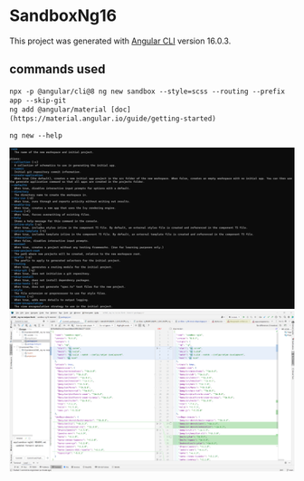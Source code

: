# SandboxNg16

This project was generated with [Angular CLI](https://github.com/angular/angular-cli) version 16.0.3.

## commands used
```
npx -p @angular/cli@8 ng new sandbox --style=scss --routing --prefix app --skip-git
ng add @angular/material [doc](https://material.angular.io/guide/getting-started)
```

```
ng new --help
```
![alt text](./ANGULAR_CLI_NG_NEW.png "Logo Title Text 1")
![alt text](./ANGULAR_CLI_NG__TO_NX_INIT_STANDALONE_NO_OPTIONS.png "Migration to NX standalone without any extra options")
